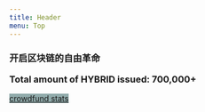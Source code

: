 ```yaml
---
title: Header
menu: Top
---
```


<h3 class="header-font">开启区块链的自由革命</h3>
<h3 style="margin-top: 0;">Total amount of HYBRID issued: 700,000+</h3>
<a href="crowdfund" class="btn btn-xl" style="margin-top: 4px; margin-bottom: -50px; background-color: #90aaaa; border-color:#90cccc;"><i class="fa fa-flag-checkered"></i> crowdfund stats</a><br><br>

